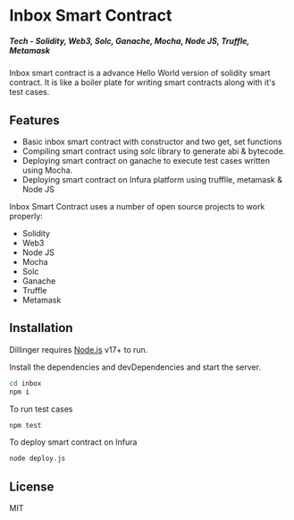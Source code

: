 # Inbox Smart Contract
##### Tech - Solidity, Web3, Solc, Ganache, Mocha, Node JS, Truffle, Metamask



Inbox smart contract is a advance Hello World version of solidity smart contract. It is like a boiler plate for writing smart contracts along with it's test cases.

## Features

- Basic inbox smart contract with constructor and two get, set functions
- Compiling smart contract using solc library to generate abi & bytecode.
- Deploying smart contract on ganache to execute test cases written using Mocha.
- Deploying smart contract on Infura platform using trufflle, metamask & Node JS


Inbox Smart Contract uses a number of open source projects to work properly:

- Solidity 
- Web3
- Node JS
- Mocha
- Solc
- Ganache
- Truffle
- Metamask

## Installation

Dillinger requires [Node.js](https://nodejs.org/) v17+ to run.

Install the dependencies and devDependencies and start the server.

```sh
cd inbox
npm i
```

To run test cases

```sh
npm test
```
To deploy smart contract on Infura
```sh
node deploy.js
```

## License

MIT

